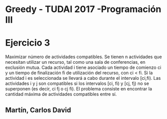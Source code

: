 # Greedy - TUDAI 2017 -Programación III

# Ejercicio 3


Maximizar número de actividades compatibles. Se tienen n actividades que necesitan utilizar un recurso, tal como una sala de conferencias, en exclusión mutua. 
Cada actividad i tiene asociado un tiempo de comienzo ci y un tiempo de finalización fi de utilización del recurso, con ci < fi. Si la actividad i es seleccionada se llevará a cabo durante el intervalo [ci,fi). Las actividades i y j son compatibles si los intervalos [ci, fi) y [cj, fj) no se superponen (es decir, ci fj o cj fi). El problema consiste en encontrar la cantidad máxima de actividades compatibles entre sí.


## Martín, Carlos David
